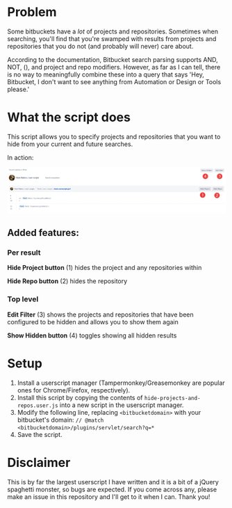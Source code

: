 # Problem
Some bitbuckets have a _lot_ of projects and repositories. Sometimes when searching, you'll find that you're swamped with results from projects and repositories that you do not (and probably will never) care about.

According to the documentation, Bitbucket search parsing supports AND, NOT, (), and project and repo modifiers. However, as far as I can tell, there is no way to meaningfully combine these into a query that says 'Hey, Bitbucket, I don't want to see anything from Automation or Design or Tools please.'

# What the script does
This script allows you to specify projects and repositories that you want to hide from your current and future searches.

In action:

![Demonstration](screen-shot.png)

## Added features:

### Per result
**Hide Project button** (1) hides the project and any repositories within

**Hide Repo button** (2) hides the repository

### Top level

**Edit Filter** (3) shows the projects and repositories that have been configured to be hidden and allows you to show them again

**Show Hidden button** (4) toggles showing all hidden results

# Setup
1. Install a userscript manager (Tampermonkey/Greasemonkey are popular ones for Chrome/Firefox, respectively).
1. Install this script by copying the contents of `hide-projects-and-repos.user.js` into a new script in the userscript manager.
1. Modify the following line, replacing `<bitbucketdomain>` with your bitbucket's domain:
`// @match        <bitbucketdomain>/plugins/servlet/search?q=*`
1. Save the script.

# Disclaimer
This is by far the largest userscript I have written and it is a bit of a jQuery spaghetti monster, so bugs are expected. If you come across any, please make an issue in this repository and I'll get to it when I can. Thank you!